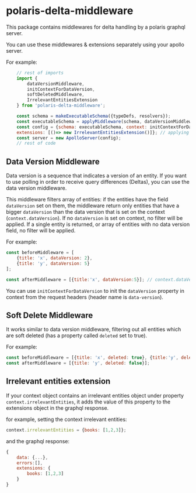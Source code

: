 # polaris-delta-middleware

This package contains middlewares for delta handling by a polaris graphql server.

You can use these middlewares & extensions separately using your apollo server.

For example:
```javascript
    // rest of imports
    import {
        dataVersionMiddleware,
        initContextForDataVersion,
        softDeletedMiddleware,
        IrrelevantEntitiesExtension
    } from 'polaris-delta-middleware';

    const schema = makeExecutableSchema({typeDefs, resolvers});
    const executableSchema = applyMiddleware(schema, dataVersionMiddleware, softDeletedMiddleware); // applying polaris-delta-middlewares
    const config = {schema: executableSchema, context: initContextForDataVersion,  // initializing context using polaris-delta-middleware
    extensions: [()=> new IrrelevantEntitiesExtension()]}; // applying irrelevant entities extensions
    const server = new ApolloServer(config);
    // rest of code 
```

## Data Version Middleware
Data version is a sequence that indicates a version of an entity.
If you want to use polling in order to receive query differences (Deltas), you can use the data version middleware.

This middleware filters array of entities: if the entities have the field ``dataVersion`` set on them, the middleware return only entities that have a bigger ``dataVersion`` than
the data version that is set on the context (``context.dataVersion``).
If no ``dataVersion`` is set on context, no filter will be applied.
If a single entity is returned, or array of entities with no data version field, no filter will be applied.

For example:
```javascript
const beforeMiddleware = [
    {title: 'x', dataVersion: 2},
    {title: 'y', dataVersion: 5}
];

const afterMiddleware = [{title:'x', dataVersion:5}]; // context.dataVersion is set to 3
```
You can use `initContextForDataVersion` to init the `dataVersion` 
property in context from the request headers (header name is `data-version`).

## Soft Delete Middleware
It works similar to data version middleware, filtering out all entities which are soft deleted (has a property called `deleted` set to true).

For example:
```javascript
const beforeMiddleware = [{title: 'x', deleted: true}, {title:'y', deleted: false}];
const afterMiddleware = [{title: 'y', deleted: false}];
```

## Irrelevant entities extension
If your context object contains an irrelevant entities object under property `context.irrelevantEntities`,
it adds the value of this property to the extensions object in the graphql response.

for example, setting the context irrelevant entities:
```javascript
context.irrelevantEntities = {books: [1,2,3]};
```

and the graphql response:
```javascript
{
    data: {...},
    errors:[],
    extensions: {
        books: [1,2,3]
    }   
}
```